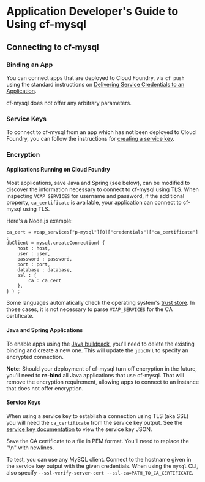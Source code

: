 # Application Developer's Guide to Using cf-mysql

## Connecting to cf-mysql

### Binding an App

You can connect apps that are deployed to Cloud Foundry, via `cf push` using the standard instructions on [Delivering Service Credentials to an Application](https://docs.cloudfoundry.org/devguide/services/application-binding.html).

cf-mysql does not offer any arbitrary parameters.

### Service Keys

To connect to cf-mysql from an app which has not been deployed to Cloud Foundry, you can follow the instructions for [creating a service key](https://docs.cloudfoundry.org/devguide/services/service-keys.html).

### Encryption

#### Applications Running on Cloud Foundry

Most applications, save Java and Spring (see below), can be modified to discover the information necessary to connect to cf-mysql using TLS. When inspecting `VCAP_SERVICES` for username and password, if the additional property, `ca_certificate` is available, your application can connect to cf-mysql using TLS.

Here's a Node.js example:

```node
ca_cert = vcap_services["p-mysql"][0]["credentials"]["ca_certificate"] ;
dbClient = mysql.createConnection( {
    host : host,
    user : user,
    password : password,
    port : port,
    database : database,
    ssl : {
        ca : ca_cert
    },
} ) ;
```
Some languages automatically check the operating system's [trust store](https://docs.cloudfoundry.org/devguide/deploy-apps/trusted-system-certificates.html). In those cases, it is not necessary to parse `VCAP_SERVICES` for the CA certificate.

#### Java and Spring Applications

To enable apps using the [Java buildpack](https://docs.cloudfoundry.org/buildpacks/java/), you'll need to delete the existing binding and create a new one. This will update the `jdbcUrl` to specify an encrypted connection.

**Note:** Should your deployment of cf-mysql turn off encryption in the future, you'll need to **re-bind** all Java applications that use cf-mysql. That will remove the encryption requirement, allowing apps to connect to an instance that does not offer encryption.

#### Service Keys

When using a service key to establish a connection using TLS (aka SSL) you will need the `ca_certificate` from the service key output. See the [service key documentation](https://docs.cloudfoundry.org/devguide/services/service-keys.html#detail) to view the service key JSON.

Save the CA certificate to a file in PEM format. You'll need to replace the "\n" with newlines.

To test, you can use any MySQL client. Connect to the hostname given in the service key output with the given credentials. When using the `mysql` CLI, also specify `--ssl-verify-server-cert --ssl-ca=PATH_TO_CA_CERTIFICATE`.
